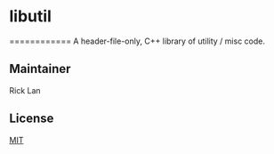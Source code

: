 # libutil
============
A header-file-only, C++ library of utility / misc code.

## Maintainer

Rick Lan

## License

[MIT](LICENSE)
